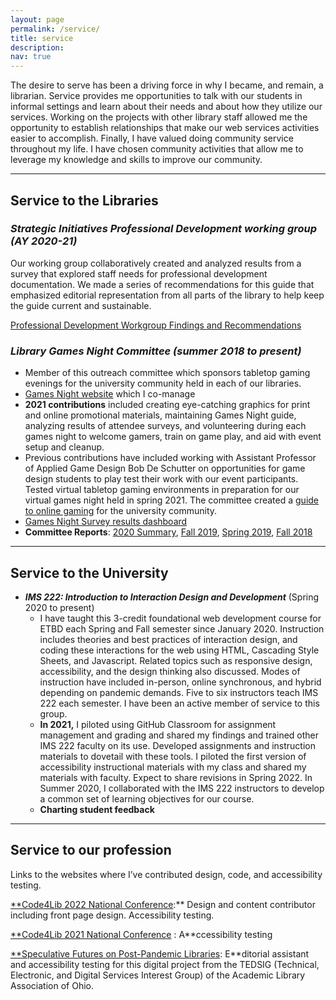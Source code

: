 ```yaml
---
layout: page
permalink: /service/
title: service
description: 
nav: true
---
```


The desire to serve has been a driving force in why I became, and remain, a librarian. Service provides me opportunities to talk with our students in informal settings and learn about their needs and about how they utilize our services. Working on the projects with other library staff allowed me the opportunity to establish relationships that make our web services activities easier to accomplish. Finally, I have valued doing community service throughout my life. I have chosen community activities that allow me to leverage my knowledge and skills to improve our community.

<hr/>

## Service to the Libraries

### ***Strategic Initiatives Professional Development working group (AY 2020-21)***

Our working group collaboratively created and analyzed results from a survey that explored staff needs for professional development documentation. We made a series of recommendations for this guide that emphasized editorial representation from all parts of the library to help keep the guide current and sustainable.  

[Professional Development Workgroup Findings and Recommendations](https://drive.google.com/file/d/1Ptw1w1uspJTyH6wZ9mS1p1HWflu2XqVs/view?usp=sharing)

### ***Library Games Night Committee (summer 2018 to present)***

- Member of this outreach committee which sponsors tabletop gaming evenings for the university community held in each of our libraries.
- [Games Night website](https://libguides.lib.miamioh.edu/board-games) which I co-manage
- **2021 contributions** included creating eye-catching graphics for print and online promotional materials, maintaining Games Night guide, analyzing results of attendee surveys, and volunteering during each games night to welcome gamers, train on game play, and aid with event setup and cleanup.
- Previous contributions have included working with Assistant Professor of Applied Game Design Bob De Schutter on opportunities for game design students to play test their work with our event participants. Tested virtual tabletop gaming environments in preparation for our virtual games night held in spring 2021. The committee created a [guide to online gaming](https://libguides.lib.miamioh.edu/board-games) for the university community.
- [Games Night Survey results dashboard](https://muohio.libinsight.com/games-night)
- **Committee Reports**: [2020 Summary](https://drive.google.com/file/d/1I0G0UQup3xqG2Jbt6mxq2gKnCr1FZegu/view?usp=sharing),  [Fall 2019](https://drive.google.com/file/d/19G0hzjyJe5Ym1Xq_GLdsd85GBHfXBdXS/view?usp=sharing), [Spring 2019](https://drive.google.com/file/d/1P0VJe74XjairJqzyKVuRQWipKO1Ek1YH/view?usp=sharing), [Fall 2018](https://drive.google.com/file/d/1khlma_KuCudmOBDFKRhKStqgPk7FGNM-/view?usp=sharing)

<hr/>

## **Service to the University**

- ***IMS 222: Introduction to Interaction Design and Development*** (Spring 2020 to present)
    - I have taught this 3-credit foundational web development course for ETBD each Spring and Fall semester since January 2020. Instruction includes theories and best practices of interaction design, and coding these interactions for the web using HTML, Cascading Style Sheets, and Javascript. Related topics such as responsive design, accessibility, and the design thinking also discussed. Modes of instruction have included in-person, online synchronous, and hybrid depending on pandemic demands. Five to six instructors teach IMS 222 each semester. I have been an active member of service to this group.
    - **In 2021,** I piloted using GitHub Classroom for assignment management and grading and shared my findings and trained other IMS 222 faculty on its use. Developed assignments and instruction materials to dovetail with these tools. I piloted the first version of accessibility instructional materials with my class and shared my materials with faculty. Expect to share revisions in Spring 2022. In Summer 2020, I collaborated with the IMS 222 instructors to develop a common set of learning objectives for our course.
    - **Charting student feedback**

<hr/>

## Service to our profession

Links to the websites where I’ve contributed design, code, and accessibility testing.

[**Code4Lib 2022 National Conference](https://2022.code4lib.org/):** Design and content contributor including front page design. Accessibility testing. 

[**Code4Lib 2021 National Conference](https://2021.code4lib.org/) : A**ccessibility testing

[**Speculative Futures on Post-Pandemic Libraries](https://futures.alaoweb.org/): E**ditorial assistant and accessibility testing for this digital project from the TEDSIG (Technical, Electronic, and Digital Services Interest Group) of the Academic Library Association of Ohio.
